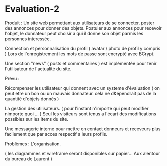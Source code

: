 # Evaluation-2

Produit :
Un site web permettant aux utilisateurs de se connecter, poster des annonces pour donner des objets. Postuler aux annonces pour recevoir l'objet, le donnateur peut choisir a qui il donne son objet parmis les personnes interessée.

Connection et personnalisation du profil ( avatar / photo de profil y compris )
Lors de l'enregistrement les mots de passe sont encrypté avec BCrypt.

Une section "news" ( posts et commentaires ) est implémentée pour tenir l'utilisateur de l'actualité du site.

Prévu :

Récompenser les utilisateur qui donnent avec un systeme d'évaluation ( on peut etre un bon ou un mauvais donnateur. cela ne d&épendrait pas de la quantité d'objets donnés )

La gestion des utilisateurs. ( pour l'instant n'importe qui peut modifier nimporte quoi ... )
Seul les visiteurs sont tenus a l'écart des modifications possibles sur les items du site.

Une messagerie interne pour mettre en contact donneurs et receveurs plus facilement que par acces respectif a leurs profils.



Problèmes :
L'organisation.

( les diagrammes et wireframe seront disponibles sur papier... Aux alentour du bureau de Laurent )
